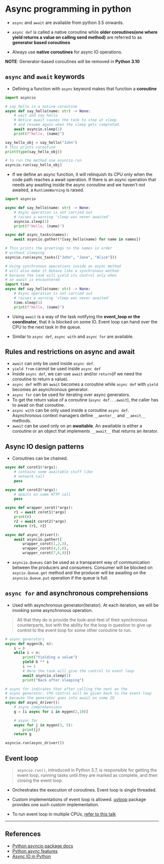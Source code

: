# Async programming in python

* `async` and `await` are available from python 3.5 onwards.

* `async def` is called a native coroutine while **older coroutines(one where yield returns a value on calling send method)** are referred to as **generator based coroutines**

* Always use **native coroutines** for async IO operations.

**NOTE**: Generator-based coroutines will be removed in **Python 3.10**

## `async` and `await` keywords

* Defining a function with `async` keyword makes that function a **coroutine**

```Python
import asyncio

# say_hello is a native coroutine
async def say_hello(name: str) -> None:
    # wait and say hello
    # Notice await causes the task to stop at sleep
    # and resume again when the sleep gets completed.
    await asyncio.sleep(1)
    print(f"Hello, {name}")

say_hello_obj = say_hello("John")
# This prints coroutine
print(type(say_hello_obj))

# to run the method use asyncio.run
asyncio.run(say_hello_obj)
```

* If we define an async function, it will relinquish its CPU only when the code path reaches a await operation. If there is an async operation that needs any awaiting inside the async coroutine and we haven't not awaited, a `RuntimeWarning` is raised.

```Python
import asyncio

async def say_hello(name: str) -> None:
    # Async operation is not carried out
    # raises a warning 'sleep was never awaited'
    asyncio.sleep(1)
    print(f"Hello, {name}")

async def async_tasks(names):
    await asyncio.gather(*[say_hello(name) for name in names])

# This prints the greetings to the names in order
# without sleeping
asyncio.run(async_tasks(["John", "Jane", "Alice"]))

# Using synchronous operations inside an async method
# will also make it behave like a synchronous method
# because the task will yield its control only when
# an await is encountered
import time
async def say_hello(name: str) -> None:
    # Async operation is not carried out
    # raises a warning 'sleep was never awaited'
    time.sleep(1)
    print(f"Hello, {name}")
```

* Using `await` is a way of the task notifying the **event_loop or the coordinator**, that it is blocked on some IO. Event loop can hand over the CPU to the next task in the queue.

* Similar to `async def`, `async with` and `async for` are available.

## Rules and restrictions on async and await

* `await` can only be used inside `async def`.
* `yield from` cannot be used inside `async def`
* Inside `async def`, we can use `await` and/or `return`(if we need the coroutine to return a value).
* `async def` with an `await` becomes a coroutine while `async def` with `yield` becomes an asynchronous generator.
* `async for` can be used for iterating over async generators.
* To get the return value of a coroutine (`async def...await`), the caller has to await on that coroutine.
* `async with` can be only used inside a coroutine `async def`. Asynchronous context managers define `__aenter__` and `__aexit__` methods.
* `await` can be used only on an **awaitable**. An awaitable is either a coroutine or an object that implements `__await__` that returns an iterator.

## Async IO design patterns

* Coroutines can be chained.

```Python
async def corot1(*args):
    # contains some awaitable stuff like
    # network call
    pass

async def corot2(*args):
    # awaits on some HTTP call
    pass

async def wrapper_corot(*args):
    r1 = await corot1(*args)
    print(r)
    r2 = await corot2(*args)
    return (r1, r2)

async def async_driver():
    await asyncio.gather([
        wrapper_corot(1,2,3),
        wrapper_corot(4,5,6),
        wrapper_corot(7,8,9)])
```

* `asyncio.Queues` can be used as a transparent way of communication between the producers and consumers. Consumer will be blocked on `asycio.Queue.get` method and the producer will be awaiting on the `asyncio.Queue.put` operation if the queue is full.

## `async for` and asynchronous comprehensions

* Used with asynchronous generator(iterator). At each iteration, we will be invoking some asynchronous operation.

> All that they do is provide the look-and-feel of their synchronous counterparts, but with the ability for the loop in question to give up control to the event loop for some other coroutine to run.

```Python
# async generators
async def mygen(b, n):
    i = 0
    while i < n:
        print("Yielding a value")
        yield b ** i
        i += 1
        # Here the task will give the control to event loop
        await asyncio.sleep(1)
        print("Back after sleeping")

# async for indicates that after calling the next on the
# async generator, CPU control will be given back to the event loop
# because the generator goes into await on some IO
async def async_driver():
    # async comprehensions
    g = [i async for i in mygen(2,10)]

    # async for
    async for j in mygen(3, 5):
        print(j)
    return g

asyncio.run(async_driver())
```

## Event loop

> `asyncio.run()`, introduced in Python 3.7, is responsible for getting the event loop, running tasks until they are marked as complete, and then closing the event loop.

* Orchestrates the execution of coroutines. Event loop is single threaded.

* Custom implementations of event loop is allowed. [uvloop](https://github.com/MagicStack/uvloop) package provides one such custom implementation.

* To run event loop in multiple CPUs, [refer to this talk](https://youtu.be/0kXaLh8Fz3k?t=10m30s)

---

## References

* [Python asyncio package docs](https://docs.python.org/3/library/asyncio.html)
* [Python async features](https://realpython.com/python-async-features/)
* [Async IO in Python](https://realpython.com/async-io-python/)
